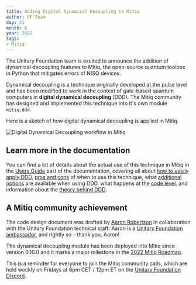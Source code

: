 ```yaml
---
title: Adding Digital Dynamical Decoupling to Mitiq
author: UF Team
day: 21
month: 6
year: 2022
tags:
- Mitiq
---
```


The Unitary Foundation team is excited to announce the addition of dynamical decoupling features to Mitiq, the open-source quantum toolbox in Python that mitigates errors of NISQ devices.


Dynamical decoupling is a technique originally developed at the pulse level and has been modified to work in the context of gate-based quantum computers in **digital dynamical decoupling** (DDD).
The Mitiq community has designed and implemented this technique into it's own module `mitiq.ddd`.


Here is a sketch of how digital dynamical decoupling is applied in Mitiq.


![Digital Dynamical Decoupling workflow in Mitiq](/images/ddd_workflow.png)


## Learn more in the documentation

You can find a lot of details about the actual use of this technique in Mitiq in the [Users Guide](https://mitiq.readthedocs.io/en/latest/guide/ddd.html) part of the documentation, covering all about [how to easily apply DDD](https://mitiq.readthedocs.io/en/latest/guide/ddd-1-intro.html), [pros and cons](https://mitiq.readthedocs.io/en/latest/guide/ddd-2-use-case.html) of when to use this technique, what [additional options](https://mitiq.readthedocs.io/en/latest/guide/ddd-3-options.html) are available when using DDD,
what happens at the [code level](https://mitiq.readthedocs.io/en/latest/guide/ddd-4-low-level.html), and information about the [theory behind DDD](https://mitiq.readthedocs.io/en/latest/guide/ddd-5-theory.html).


## A Mitiq community achievement

The code design document was drafted by [Aaron Robertson](https://github.com/Aaron-Robertson) in collaboration with the Unitary Foundation technical staff: Aaron is a [Unitary Foundation ambassador](https://unitary.foundation/posts/uf_ambassadors.html), and rightly so – thank you, Aaron!


The dynamical decoupling module has been deployed into Mitiq since version 0.16.0 and it marks a major milestone in the [2022 Mitiq Roadmap](https://github.com/unitaryfund/mitiq/wiki#mitiq-2022-roadmap).

This is a reminder for everyone to join the Mitiq community calls, which are held weekly on Fridays at 6pm CET / 12pm ET on the [Unitary Foundation Discord](http://discord.unitary.foundation).
